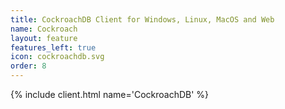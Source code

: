 ```yaml
---
title: CockroachDB Client for Windows, Linux, MacOS and Web
name: Cockroach
layout: feature
features_left: true
icon: cockroachdb.svg
order: 8
---
```


{% include client.html name='CockroachDB' %}
